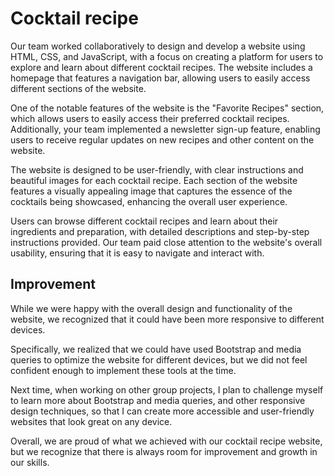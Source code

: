 # Cocktail recipe

Our team worked collaboratively to design and develop a website using HTML, CSS, and JavaScript, with a focus on creating a platform for users to explore and learn about different cocktail recipes. The website includes a homepage that features a navigation bar, allowing users to easily access different sections of the website.

One of the notable features of the website is the "Favorite Recipes" section, which allows users to easily access their preferred cocktail recipes. Additionally, your team implemented a newsletter sign-up feature, enabling users to receive regular updates on new recipes and other content on the website.

The website is designed to be user-friendly, with clear instructions and beautiful images for each cocktail recipe. Each section of the website features a visually appealing image that captures the essence of the cocktails being showcased, enhancing the overall user experience.

Users can browse different cocktail recipes and learn about their ingredients and preparation, with detailed descriptions and step-by-step instructions provided. Our team paid close attention to the website's overall usability, ensuring that it is easy to navigate and interact with.

## Improvement 

While we were happy with the overall design and functionality of the website, we recognized that it could have been more responsive to different devices.

Specifically, we realized that we could have used Bootstrap and media queries to optimize the website for different devices, but we did not feel confident enough to implement these tools at the time.

Next time, when working on other group projects, I plan to challenge myself to learn more about Bootstrap and media queries, and other responsive design techniques, so that I can create more accessible and user-friendly websites that look great on any device. 

Overall, we are proud of what we achieved with our cocktail recipe website, but we recognize that there is always room for improvement and growth in our skills. 
